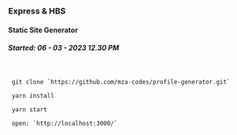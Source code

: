 ### Express & HBS

#### Static Site Generator

##### Started: 06 - 03 - 2023  12.30 PM

<br />

```
 git clone `https://github.com/mza-codes/profile-generator.git` 
 
 yarn install

 yarn start

 open: `http://localhost:3000/`
```